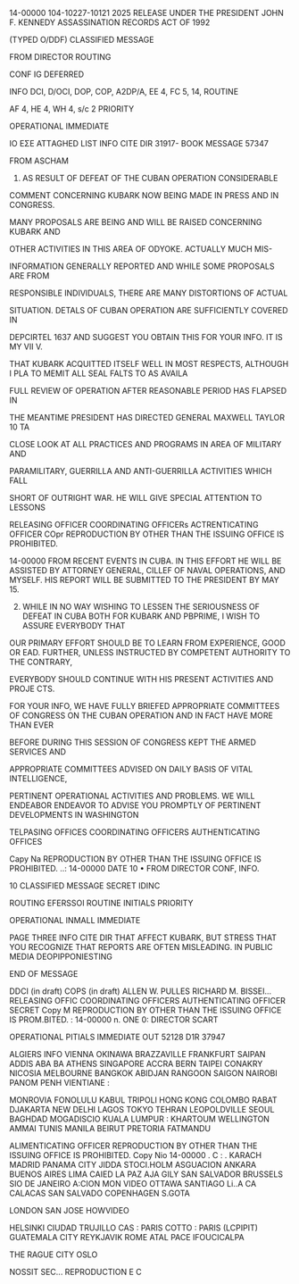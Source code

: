 14-00000
104-10227-10121 2025 RELEASE UNDER THE PRESIDENT JOHN F. KENNEDY ASSASSINATION RECORDS ACT OF 1992

(TYPED O/DDF) CLASSIFIED MESSAGE

FROM DIRECTOR ROUTING

CONF IG DEFERRED

INFO DCI, D/OCI, DOP, COP, A2DP/A, EE 4, FC 5, 14, ROUTINE

AF 4, HE 4, WH 4, s/c 2 PRIORITY

OPERATIONAL
IMMEDIATE

IO ΕΣΕ ΑΤΤAGHED LIST INFO CITE DIR 31917-
BOOK MESSAGE 57347

FROM ASCHAM

1. AS RESULT OF DEFEAT OF THE CUBAN OPERATION CONSIDERABLE

COMMENT CONCERNING KUBARK NOW BEING MADE IN PRESS AND IN CONGRESS.

MANY PROPOSALS ARE BEING AND WILL BE RAISED CONCERNING KUBARK AND

OTHER ACTIVITIES IN THIS AREA OF ODYOKE. ACTUALLY MUCH MIS-

INFORMATION GENERALLY REPORTED AND WHILE SOME PROPOSALS ARE FROM

RESPONSIBLE INDIVIDUALS, THERE ARE MANY DISTORTIONS OF ACTUAL

SITUATION. DETALS OF CUBAN OPERATION ARE SUFFICIENTLY COVERED IN

DEPCIRTEL 1637 AND SUGGEST YOU OBTAIN THIS FOR YOUR INFO. IT IS MY VII V.

THAT KUBARK ACQUITTED ITSELF WELL IN MOST RESPECTS, ALTHOUGH I PLA
ΤΟ MEMIT ALL SEAL FALTS TO AS AVAILA

FULL REVIEW OF OPERATION AFTER REASONABLE PERIOD HAS FLAPSED IN

ΤΗΕ ΜΕΑNTIME PRESIDENT HAS DIRECTED GENERAL MAXWELL TAYLOR 10 TA

CLOSE LOOK AT ALL PRACTICES AND PROGRAMS IN AREA OF MILITARY AND

PARAMILITARY, GUERRILLA AND ANTI-GUERRILLA ACTIVITIES WHICH FALL

SHORT OF OUTRIGHT WAR. HE WILL GIVE SPECIAL ATTENTION TO LESSONS

RELEASING OFFICER COORDINATING OFFICERs ACTRENTICATING OFFICER
COpr
REPRODUCTION BY OTHER THAN THE ISSUING OFFICE IS PROHIBITED.

14-00000
FROM RECENT EVENTS IN CUBA. IN THIS EFFORT HE WILL BE ASSISTED BY
ATTORNEY GENERAL, CILLEF OF NAVAL OPERATIONS, AND MYSELF. HIS
REPORT WILL BE SUBMITTED TO THE PRESIDENT BY MAY 15.

2. WHILE IN NO WAY WISHING TO LESSEN THE SERIOUSNESS OF DEFEAT IN
CUBA BOTH FOR KUBARK AND PBPRIME, I WISH TO ASSURE EVERYBODY THAT

OUR PRIMARY EFFORT SHOULD BE TO LEARN FROM EXPERIENCE, GOOD OR EAD.
FURTHER, UNLESS INSTRUCTED BY COMPETENT AUTHORITY TO THE CONTRARY,

EVERYBODY SHOULD CONTINUE WITH HIS PRESENT ACTIVITIES AND PROJE CTS.

FOR YOUR INFO, WE HAVE FULLY BRIEFED APPROPRIATE COMMITTEES OF
CONGRESS ON THE CUBAN OPERATION AND IN FACT HAVE MORE THAN EVER

BEFORE DURING THIS SESSION OF CONGRESS KEPT THE ARMED SERVICES AND

APPROPRIATE COMMITTEES ADVISED ON DAILY BASIS OF VITAL INTELLIGENCE,

PERTINENT OPERATIONAL ACTIVITIES AND PROBLEMS. WE WILL ENDEABOR
ENDEAVOR
TO ADVISE YOU PROMPTLY OF PERTINENT DEVELOPMENTS IN WASHINGTON

TELPASING OFFICES COORDINATING OFFICERS AUTHENTICATING OFFICES

Capy Na
REPRODUCTION BY OTHER THAN THE ISSUING OFFICE IS PROHIBITED.
..:
14-00000
DATE
10
•
FROM DIRECTOR
CONF,
INFO.

10
CLASSIFIED MESSAGE
SECRET
IDINC

ROUTING
EFERSSOI
ROUTINE
INITIALS
PRIORITY

OPERATIONAL INMALL
IMMEDIATE

PAGE THREE
INFO CITE DIR
THAT AFFECT KUBARK, BUT STRESS THAT YOU RECOGNIZE THAT REPORTS
ARE OFTEN MISLEADING.
IN PUBLIC MEDIA DEOPIPPONIESTING

END OF MESSAGE

DDCI (in draft)
COPS (in draft)
ALLEN W. PULLES RICHARD M. BISSEΙ...
RELEASING OFFIC
COORDINATING OFFICERS AUTHENTICATING OFFICER
SECRET
Copy M
REPRODUCTION BY OTHER THAN THE ISSUING OFFICE IS PROM.BITED.
:
14-00000
n.
ONE
0:
DIRECTOR
SCART

OPERATIONAL PITIALS
IMMEDIATE
OUT 52128
D1R 37947

ALGIERS INFO VIENNA OKINAWA
BRAZZAVILLE FRANKFURT SAIPAN
ADDIS ABA BA ATHENS SINGAPORE
ACCRA BERN ΤΑΙΡΕΙ
CONAKRY NICOSIA
MELBOURNE BANGKOK
ABIDJAN RANGOON SAIGON
NAIROBI PANOM PΕΝΗ VIENTIANE
:

MONROVIA FONOLULU KABUL
TRIPOLI HONG KONG COLOMBO
RABAT DJAKARTA NEW DELHI
LAGOS TOKYO TEHRAN
LEOPOLDVILLE SEOUL BAGHDAD
MOGADISCIO KUALA LUMPUR :
KHARTOUM WELLINGTON AMMAI
TUNIS MANILA BEIRUT
PRETORIA FATMANDU

ALIMENTICATING OFFICER
REPRODUCTION BY OTHER THAN THE ISSUING OFFICE IS PROHIBITED.
Copy Nio
14-00000
.
C
:
.
KARACH MADRID PANAMA CITY
JIDDA STOCI.HOLM ASGUACION
ANKARA BUENOS AIRES LIMA
CAIED LA PAZ AJA GILY
SAN SALVADOR
BRUSSELS SIO DE JANEIRO A:CION
MON VIDEO
OTTAWA SANTIAGO Li..A
CA CALACAS
SAN SALVADO
COPENHAGEN S.GOTA

LONDON SAN JOSE HOWVIDEO

HELSINKI CIUDAD TRUJILLO CAS
:
PARIS COTTO
:
PARIS (LCPIPIT) GUATEMALA CITY
REYKJAVIK
ROME ATAL PACE
IFOUCICALPA

THE RAGUE CITY
OSLO

NOSSIT
SEC...
REPRODUCTION E
C
